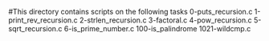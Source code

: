 #This directory contains scripts on the following tasks
0-puts_recursion.c
1-print_rev_recursion.c
2-strlen_recursion.c
3-factoral.c
4-pow_recursion.c
5-sqrt_recursion.c
6-is_prime_number.c
100-is_palindrome
1021-wildcmp.c
